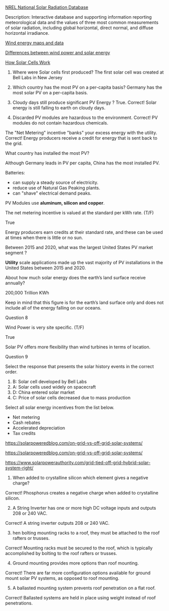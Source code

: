 

[NREL National Solar Radiation Database](https://nsrdb.nrel.gov/)

Description: Interactive database and supporting information reporting meteorological data and the values of three most common measurements of solar radiation, including global horizontal, direct normal, and diffuse horizontal irradiance.

[Wind energy maps and data](https://windexchange.energy.gov/maps-data)


[Differences between wind power and solar energy](https://www.directenergy.com/learning-center/differences-between-wind-solar-energy)


[How Solar Cells Work](https://www.acs.org/content/acs/en/education/resources/highschool/chemmatters/past-issues/archive-2013-2014/how-a-solar-cell-works.html)

1. Where were Solar cells first produced?
The first solar cell was created at Bell Labs in New Jersey

2. Which country has the most PV on a per-capita basis?
Germany has the most solar PV on a per-capita basis.

3. Cloudy days still produce significant PV Energy ?
True. Correct! Solar energy is still falling to earth on cloudy days. 

4. Discarded PV modules are hazardous to the environment.
Correct! PV modules do not contain hazardous chemicals.

The "Net Metering" incentive "banks" your excess energy with the utility.
Correct! Energy producers receive a credit for energy that is sent back to the grid.




What country has installed the most PV? 

Although Germany leads in PV per capita, China has the most installed PV. 

Batteries:

* can supply a steady source of electricity.
* reduce use of Natural Gas Peaking plants.
* can "shave" electrical demand peaks.

PV Modules use **aluminum, silicon and copper**.

The net metering incentive is valued at the standard per kWh rate. (T/F)

True

Energy producers earn credits at their standard rate, and these can be used at times when there is little or no sun. 

Between 2015 and 2020, what was the largest United States PV market segment ? 

**Utility** scale applications made up the vast majority of PV installations in the United States between 2015 and 2020.


About how much solar energy does the earth’s land surface receive annually? 

200,000 Trillion KWh

Keep in mind that this figure is for the earth’s land surface only and does not include all of the energy falling on our oceans. 


Question 8

Wind Power is very site specific. (T/F)

True

Solar PV offers more flexibility than wind turbines in terms of location.  

Question 9

Select the response that presents the solar history events in the correct order.


1. B: Solar cell developed by Bell Labs
2. A: Solar cells used widely on spacecraft
3. D: China entered solar market
4. C: Price of solar cells decreased due to mass production


Select all solar energy incentives from the list below. 

* Net metering
* Cash rebates
* Accelerated depreciation
* Tax credits


https://solarpoweredblog.com/on-grid-vs-off-grid-solar-systems/

https://solarpoweredblog.com/on-grid-vs-off-grid-solar-systems/

https://www.solarpowerauthority.com/grid-tied-off-grid-hybrid-solar-system-right/


1. When added to crystalline silicon which element gives a negative charge?

Correct! Phosphorus creates a negative charge when added to crystalline silicon.

2. A String Inverter has one or more high DC voltage inputs and outputs 208 or 240 VAC.

Correct! A string inverter outputs 208 or 240 VAC.

3. hen bolting mounting racks to a roof, they must be attached to the roof rafters or trusses.

Correct! Mounting racks must be secured to the roof, which is typically accomplished by bolting to the roof rafters or trusses.

4. Ground mounting provides more options than roof mounting.

Correct! There are far more configuration options available for ground mount solar PV systems, as opposed to roof mounting.

5. A ballasted mounting system prevents roof penetration on a flat roof.

Correct! Ballasted systems are held in place using weight instead of roof penetrations.

